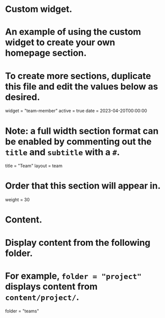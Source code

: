 # Custom widget.
# An example of using the custom widget to create your own homepage section.
# To create more sections, duplicate this file and edit the values below as desired.

widget = "team-member"
active = true
date = 2023-04-20T00:00:00

# Note: a full width section format can be enabled by commenting out the `title` and `subtitle` with a `#`.
title = "Team"
layout = team

# Order that this section will appear in.
weight = 30

# Content.
# Display content from the following folder.
# For example, `folder = "project"` displays content from `content/project/`.
folder = "teams"




